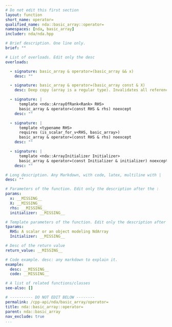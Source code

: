 ```yaml
---
# Do not edit this first section
layout: function
short_name: operator=
qualified_name: nda::basic_array::operator=
namespaces: [nda, basic_array]
includer: nda/nda.hpp

# Brief description. One line only.
brief: ""

# List of overloads. Edit only the desc
overloads:

  - signature: basic_array & operator=(basic_array && x)
    desc: ""

  - signature: basic_array & operator=(basic_array const & X)
    desc: Deep copy (array is a regular type). Invalidates all references to the storage.

  - signature: |
      template <nda::ArrayOfRank<Rank> RHS>
      basic_array & operator=(const RHS & rhs) noexcept
    desc: ""

  - signature: |
      template <typename RHS>
      requires (is_scalar_for_v<RHS, basic_array>)
      basic_array & operator=(const RHS & rhs) noexcept
    desc: ""

  - signature: |
      template <nda::ArrayInitializer Initializer>
      basic_array & operator=(const Initializer & initializer) noexcept
    desc: ""

# Long description. Any Markdown, with code, latex, multiline with |
desc: ""

# Parameters of the function. Edit only the description after the :
params:
  x: __MISSING__
  X: __MISSING__
  rhs: __MISSING__
  initializer: __MISSING__

# Template parameters of the function. Edit only the description after the :
tparams:
  RHS: A scalar or an object modeling NdArray
  Initializer: __MISSING__

# Desc of the return value
return_value: __MISSING__

# Code example. desc: any markdown to explain it.
example:
  desc: __MISSING__
  code: __MISSING__

# A list of related functions/classes
see-also: []

# ---------- DO NOT EDIT BELOW --------
permalink: /cpp-api/nda/basic_array/operator=
title: nda::basic_array::operator=
parent: nda::basic_array
nav_exclude: true
...
```


